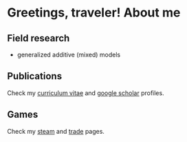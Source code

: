# Greetings, traveler! About me

## Field research

- generalized additive (mixed) models

## Publications

Check my [curriculum vitae](http://lattes.cnpq.br/9017498164523856) and [google scholar](https://scholar.google.com.br/citations?hl=en&user=PCG_qHIAAAAJ) profiles.

## Games

Check my [steam](https://steamcommunity.com/id/silva-danilo/) and [trade](https://www.pathofexile.com/trade2/search/poe2/Dawn%20of%20the%20Hunt/WzeWDyZSm) pages.
